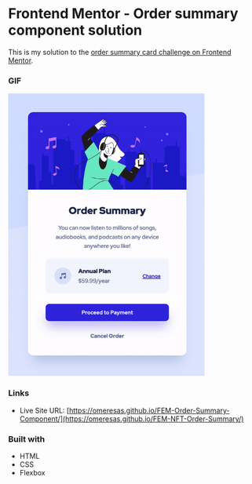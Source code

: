 # Frontend Mentor - Order summary component solution

This is my solution to the [order summary card challenge on Frontend Mentor](https://www.frontendmentor.io/challenges/order-summary-component-QlPmajDUj).

### GIF

<p>
<img src="preview.gif" alt="drawing" width="400""/>
</p>

### Links

- Live Site URL: [https://omeresas.github.io/FEM-Order-Summary-Component/](https://omeresas.github.io/FEM-NFT-Order-Summary/)

### Built with

- HTML
- CSS
- Flexbox
